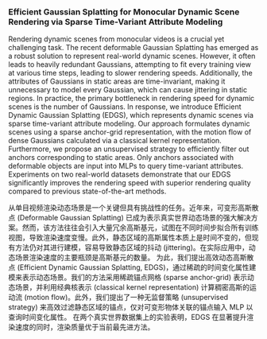 ### Efficient Gaussian Splatting for Monocular Dynamic Scene Rendering via Sparse Time-Variant Attribute Modeling

Rendering dynamic scenes from monocular videos is a crucial yet challenging task. The recent deformable Gaussian Splatting has emerged as a robust solution to represent real-world dynamic scenes. However, it often leads to heavily redundant Gaussians, attempting to fit every training view at various time steps, leading to slower rendering speeds. Additionally, the attributes of Gaussians in static areas are time-invariant, making it unnecessary to model every Gaussian, which can cause jittering in static regions. In practice, the primary bottleneck in rendering speed for dynamic scenes is the number of Gaussians. In response, we introduce Efficient Dynamic Gaussian Splatting (EDGS), which represents dynamic scenes via sparse time-variant attribute modeling. Our approach formulates dynamic scenes using a sparse anchor-grid representation, with the motion flow of dense Gaussians calculated via a classical kernel representation. Furthermore, we propose an unsupervised strategy to efficiently filter out anchors corresponding to static areas. Only anchors associated with deformable objects are input into MLPs to query time-variant attributes. Experiments on two real-world datasets demonstrate that our EDGS significantly improves the rendering speed with superior rendering quality compared to previous state-of-the-art methods.

从单目视频渲染动态场景是一个关键但具有挑战性的任务。近年来，可变形高斯散点 (Deformable Gaussian Splatting) 已成为表示真实世界动态场景的强大解决方案。然而，该方法往往会引入大量冗余高斯基元，试图在不同时间步拟合所有训练视图，导致渲染速度变慢。此外，静态区域的高斯属性本质上是时间不变的，但现有方法仍对其进行建模，容易导致静态区域的抖动 (jittering)。在实际应用中，动态场景渲染速度的主要瓶颈是高斯基元的数量。
为此，我们提出高效动态高斯散点 (Efficient Dynamic Gaussian Splatting, EDGS)，通过稀疏的时间变化属性建模来表示动态场景。我们的方法采用稀疏锚点网格 (sparse anchor-grid) 表示动态场景，并利用经典核表示 (classical kernel representation) 计算稠密高斯的运动流 (motion flow)。此外，我们提出了一种无监督策略 (unsupervised strategy) 来高效过滤静态区域的锚点，仅对可变形物体关联的锚点输入 MLP 以查询时间变化属性。
在两个真实世界数据集上的实验表明，EDGS 在显著提升渲染速度的同时，渲染质量优于当前最先进方法。
